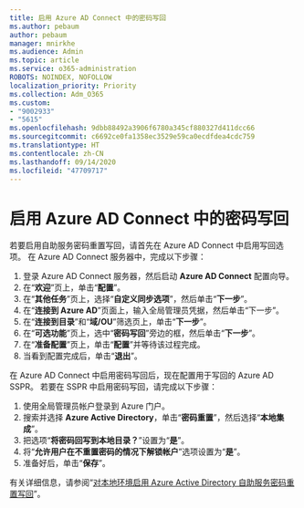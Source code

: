 ```yaml
---
title: 启用 Azure AD Connect 中的密码写回
ms.author: pebaum
author: pebaum
manager: mnirkhe
ms.audience: Admin
ms.topic: article
ms.service: o365-administration
ROBOTS: NOINDEX, NOFOLLOW
localization_priority: Priority
ms.collection: Adm_O365
ms.custom:
- "9002933"
- "5615"
ms.openlocfilehash: 9dbb88492a3906f6780a345cf880327d411dcc66
ms.sourcegitcommit: c6692ce0fa1358ec3529e59ca0ecdfdea4cdc759
ms.translationtype: HT
ms.contentlocale: zh-CN
ms.lasthandoff: 09/14/2020
ms.locfileid: "47709717"
---
```

# <a name="enable-password-writeback-in-azure-ad-connect"></a>启用 Azure AD Connect 中的密码写回

若要启用自助服务密码重置写回，请首先在 Azure AD Connect 中启用写回选项。 在 Azure AD Connect 服务器中，完成以下步骤：

1. 登录 Azure AD Connect 服务器，然后启动 **Azure AD Connect** 配置向导。
2. 在“**欢迎**”页上，单击“**配置**”。
3. 在“**其他任务**”页上，选择“**自定义同步选项**”，然后单击“**下一步**”。
4. 在“**连接到 Azure AD**”页面上，输入全局管理员凭据，然后单击“下一步”。
5. 在“**连接到目录**”和“**域/OU**”筛选页上，单击“**下一步**”。
6. 在“**可选功能**”页上，选中“**密码写回**”旁边的框，然后单击“**下一步**”。
7. 在“**准备配置**”页上，单击“**配置**”并等待该过程完成。
8. 当看到配置完成后，单击“**退出**”。

在 Azure AD Connect 中启用密码写回后，现在配置用于写回的 Azure AD SSPR。  若要在 SSPR 中启用密码写回，请完成以下步骤：

1. 使用全局管理员帐户登录到 Azure 门户。
2. 搜索并选择 **Azure Active Directory**，单击“**密码重置**”，然后选择“**本地集成**”。
3. 把选项“**将密码回写到本地目录？**”设置为“**是**”。
4. 将“**允许用户在不重置密码的情况下解锁帐户**”选项设置为“**是**”。
5. 准备好后，单击“**保存**”。

有关详细信息，请参阅“[对本地环境启用 Azure Active Directory 自助服务密码重置写回](https://docs.microsoft.com/azure/active-directory/authentication/tutorial-enable-sspr-writeback)”。
